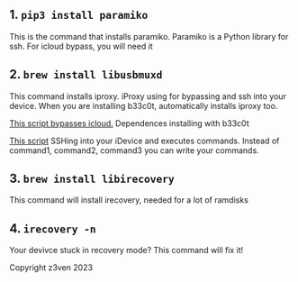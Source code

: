 
1\. `pip3 install paramiko`
-------------------------

This is the command that installs paramiko. Paramiko is a Python library for ssh. For icloud bypass, you will need it

2\. `brew install libusbmuxd`
---------------------------

This command installs iproxy. iProxy using for bypassing and ssh into your device. When you are installing b33c0t, automatically installs iproxy too.

[This script bypasses icloud.](/assets/downloads/icloud.py) Dependences installing with b33c0t

[This script](/assets/downloads/ssh.py) SSHing into your iDevice and executes commands. Instead of command1, command2, command3 you can write your commands.

3\. `brew install libirecovery`
---------------------------
This command will install irecovery, needed for a lot of ramdisks

4\. `irecovery -n`
---------------------------
Your devivce stuck in recovery mode? This command will fix it!

Copyright z3ven 2023

